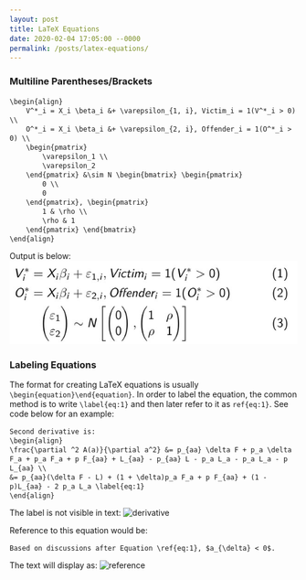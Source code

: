 ```yaml
---
layout: post
title: LaTeX Equations
date: 2020-02-04 17:05:00 --0000
permalink: /posts/latex-equations/
---
```


### Multiline Parentheses/Brackets
```
\begin{align}
    V^*_i = X_i \beta_i &+ \varepsilon_{1, i}, Victim_i = 1(V^*_i > 0) \\
    O^*_i = X_i \beta_i &+ \varepsilon_{2, i}, Offender_i = 1(O^*_i > 0) \\
    \begin{pmatrix}
        \varepsilon_1 \\
        \varepsilon_2
    \end{pmatrix} &\sim N \begin{bmatrix} \begin{pmatrix}
        0 \\
        0
    \end{pmatrix}, \begin{pmatrix}
        1 & \rho \\
        \rho & 1
    \end{pmatrix} \end{bmatrix}
\end{align}
``` 

Output is below:
![Multiline Parentheses](/images/multiline_parentheses.jpg/)

### Labeling Equations
The format for creating LaTeX equations is usually ```\begin{equation}\end{equation}```. In order to label the equation, the common method is to write ```\label{eq:1}``` and then later refer to it as ```ref{eq:1}```. See code below for an example:

```
Second derivative is:
\begin{align}
\frac{\partial ^2 A(a)}{\partial a^2} &= p_{aa} \delta F + p_a \delta F_a + p_a F_a + p F_{aa} + L_{aa} - p_{aa} L - p_a L_a - p_a L_a - p L_{aa} \\
&= p_{aa}(\delta F - L) + (1 + \delta)p_a F_a + p F_{aa} + (1 - p)L_{aa} - 2 p_a L_a \label{eq:1}
\end{align}
```

The label is not visible in text:
![derivative](/images/derivative.jpg "derivative")

Reference to this equation would be:
```
Based on discussions after Equation \ref{eq:1}, $a_{\delta} < 0$.
```

The text will display as:
![reference](/images/reference.jpg "reference")
